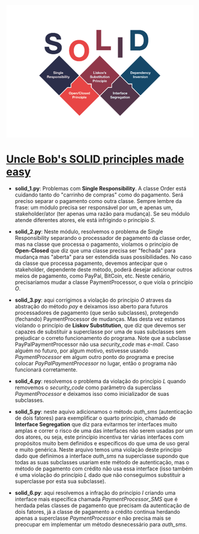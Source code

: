 ![](imgs/1.png)


# [Uncle Bob's SOLID principles made easy](https://www.youtube.com/watch?v=pTB30aXS77U)

* **solid_1.py**: Problemas com **Single Responsibility**. A classe Order está cuidando tanto do "carrinho de compras" como do pagamento. Será preciso separar o pagamento como outra classe. Sempre lembre da frase: um módulo precisa ser responsável por um, e apenas um, stakeholder/ator (ter apenas uma razão para mudança). Se seu módulo atende diferentes atores, ele está infrigindo o princípio *S*.

* **solid_2.py**: Neste módulo, resolvemos o problema de Single Responsibility separando o processador de pagamento da classe order, mas na classe que processa o pagamento, violamos o princípio de **Open-Closed** que diz que uma classe precisa ser "fechada" para mudança mas "aberta" para ser estendida suas possibilidades. No caso da classe que processa pagamento, devemos antecipar que o stakeholder, dependente deste método, poderá desejar adicionar outros meios de pagamento, como PayPal, BitCoin, etc. Neste cenário, precisaríamos mudar a classe PaymentProcessor, o que viola o princípio *O*. 

* **solid_3.py**: aqui corrigimos a violação do princípio *O* atraves da abstração do método *pay* e deixamos isso aberto para futuros processadores de pagamento (que serão subclasses), protegendo (fechando) PaymentProcessor de mudanças. Mas desta vez estamos violando o princípio de **Liskov Substitution**, que diz que devemos ser capazes de substituir a superclasse por uma de suas subclasses sem prejudicar o correto funcionamento do programa. Note que a subclasse PayPalPaymentProcessor não usa *security_code* mas *e-mail*. Caso alguém no futuro, por algum motivo, estivesse usando *PaymentProcessor* em algum outro ponto do programa e precise colocar *PayPalPaymentProcessor* no lugar, então o programa não funcionará corretamente.

* **solid_4.py**: resolvemos o problema da violação do princípio *L* quando removemos o *security_code* como parâmetro da superclass *PaymentProcessor* e deixamos isso como inicializador de suas subclasses.

* **solid_5.py**: neste aquivo adicionamos o método *auth_sms* (autenticação de dois fatores) para exemplificar o quarto princípio, chamado de **Interface Segregation** que diz para evitarmos ter interfaces muito amplas e correr o risco de uma das interfaces não serem usadas por um dos atores, ou seja, este princípio incentiva ter várias interfaces com propósitos muito bem definidos e específicos do que uma de uso geral e muito genérica. Neste arquivo temos uma violação deste princípio dado que definimos a interface *auth_sms* na superclasse supondo que todas as suas subclasses usariam este método de autenticação, mas o método de pagamento com crédito não usa essa interface (isso também é uma violação do princípio *L* dado que não conseguimos substituir a superclasse por esta sua subclasse).

* **solid_6.py**: aqui resolvemos a infração do princípio *I* criando uma interface mais específica chamada *PaymentProcessor_SMS* que é herdada pelas classes de pagamento que precisam da autenticação de dois fatores, já a classe de pagamento a crédito continua herdando apenas a superclasse *PaymentProcessor* e não precisa mais se preocupar em implementar um método desnecessário para *auth_sms*.



